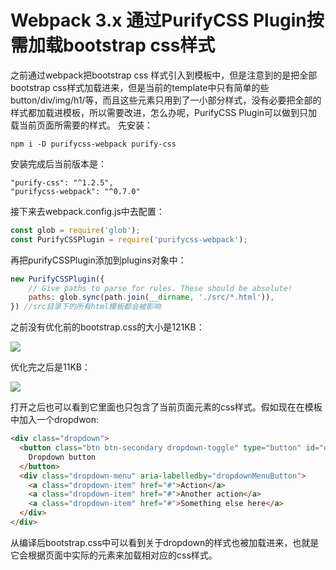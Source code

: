 # Webpack 3.x 通过PurifyCSS Plugin按需加载bootstrap css样式

之前通过webpack把bootstrap css 样式引入到模板中，但是注意到的是把全部bootstrap css样式加载进来，但是当前的template中只有简单的些button/div/img/h1/等，而且这些元素只用到了一小部分样式，没有必要把全部的样式都加载进模板，所以需要改进，怎么办呢，PurifyCSS Plugin可以做到只加载当前页面所需要的样式。 
先安装：

```
npm i -D purifycss-webpack purify-css
```

安装完成后当前版本是：

```
"purify-css": "^1.2.5",
"purifycss-webpack": "^0.7.0"
```

接下来去webpack.config.js中去配置：

```javascript
const glob = require('glob');
const PurifyCSSPlugin = require('purifycss-webpack');
```

再把purifyCSSPlugin添加到plugins对象中：

```javascript
new PurifyCSSPlugin({
    // Give paths to parse for rules. These should be absolute! 
    paths: glob.sync(path.join(__dirname, './src/*.html')),
}) //src目录下的所有html模板都会被影响
```

之前没有优化前的bootstrap.css的大小是121KB：

![](https://ws2.sinaimg.cn/large/006tNbRwly1fwtkc2kf77j31d00ug43x.jpg)

优化完之后是11KB：

![](https://ws1.sinaimg.cn/large/006tNbRwly1fwtkc3a6c0j31d00ugn2k.jpg)

打开之后也可以看到它里面也只包含了当前页面元素的css样式。假如现在在模板中加入一个dropdwon:

```html
<div class="dropdown">
  <button class="btn btn-secondary dropdown-toggle" type="button" id="dropdownMenuButton" data-toggle="dropdown" aria-haspopup="true" aria-expanded="false">
    Dropdown button
  </button>
  <div class="dropdown-menu" aria-labelledby="dropdownMenuButton">
    <a class="dropdown-item" href="#">Action</a>
    <a class="dropdown-item" href="#">Another action</a>
    <a class="dropdown-item" href="#">Something else here</a>
  </div>
</div>

```

从编译后bootstrap.css中可以看到关于dropdown的样式也被加载进来，也就是它会根据页面中实际的元素来加载相对应的css样式。